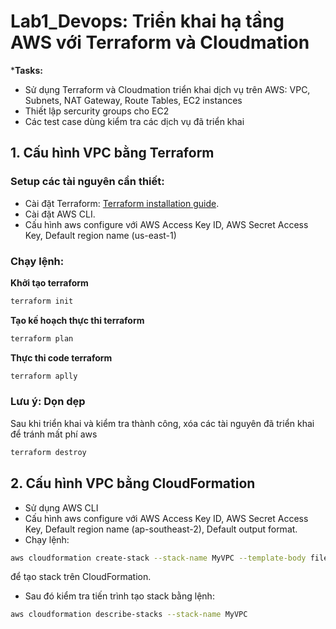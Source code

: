 # Lab1_Devops: Triển khai hạ tầng AWS với Terraform và Cloudmation
***Tasks:** 
- Sử dụng Terraform và Cloudmation triển khai dịch vụ trên AWS: VPC, Subnets, NAT Gateway, Route Tables, EC2 instances
- Thiết lập sercurity groups cho EC2
- Các test case dùng kiểm tra các dịch vụ đã triển khai

## 1. Cấu hình VPC bằng Terraform 
  ### Setup các tài nguyên cần thiết:
  + Cài đặt Terraform: [Terraform installation guide](https://learn.hashicorp.com/tutorials/terraform/install-cli).  
  + Cài đặt AWS CLI. 
  + Cấu hình aws configure với AWS Access Key ID, AWS Secret Access Key, Default region name (us-east-1)

  ### Chạy lệnh:
  **Khởi tạo terraform**
  ```bash
  terraform init
  ```
  **Tạo kế hoạch thực thi terraform**
  ```bash
  terraform plan
  ```
  **Thực thi code terraform**
  ```bash
  terraform aplly
  ```
  ### Lưu ý: Dọn dẹp 
  Sau khi triển khai và kiểm tra thành công, xóa các tài nguyên đã triển khai để tránh mất phí aws
  ```bash
  terraform destroy
  ```
## 2. Cấu hình VPC bằng CloudFormation
  + Sử dụng AWS CLI
  + Cấu hình aws configure với AWS Access Key ID, AWS Secret Access Key, Default region name (ap-southeast-2), Default output format.
  + Chạy lệnh:
  ```bash
  aws cloudformation create-stack --stack-name MyVPC --template-body file://CloudFormation_VPC.yaml
  ```
  để tạo stack trên CloudFormation.
  + Sau đó kiểm tra tiến trình tạo stack bằng lệnh:
  ```bash
  aws cloudformation describe-stacks --stack-name MyVPC
  ```
